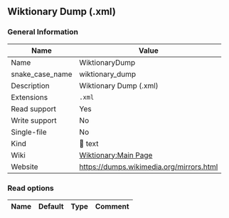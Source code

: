 
## Wiktionary Dump (.xml) ##

### General Information ###
Name | Value
---- | -------
Name | WiktionaryDump
snake_case_name | wiktionary_dump
Description | Wiktionary Dump (.xml)
Extensions | `.xml`
Read support | Yes
Write support | No
Single-file | No
Kind | 📝 text
Wiki | [Wiktionary:Main Page](https://en.wiktionary.org/wiki/Wiktionary:Main_Page)
Website | https://dumps.wikimedia.org/mirrors.html


### Read options ###
Name | Default | Type | Comment
---- | ------- | ---- | -------

